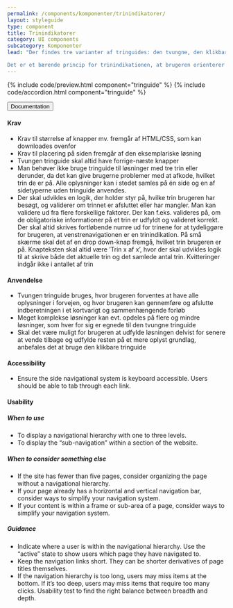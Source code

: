 ```yaml
---
permalink: /components/komponenter/trinindikatorer/
layout: styleguide
type: component
title: Trinindikatorer
category: UI components
subcategory: Komponenter
lead: "Der findes tre varianter af tringuides: den tvungne, den klikbare og den betingede tringuide. De to første er designmæssigt identiske, og adskiller sig kun ved at brugeren med den tvungne tringuide begrænses fra at trykke på menupunkter, der ikke ligger i direkte forlængelse af det aktuelle trin. Trinindikatoren fortæller både, hvor langt brugeren er kommet i forløbet, og om de enkelte trin er godkendt eller ej.

Det er et bærende princip for trinindikationen, at brugeren orienterer sig vertikalt nedad, ligesom siderne i en tringuide bør designes, så brugeren bevæger sig nedad siden, der sagtens kan være længere end det område, der umiddelbart vises på skærmen."
---
```


{% include code/preview.html component="tringuide" %}
{% include code/accordion.html component="tringuide" %}
<div class="accordion-bordered">
  <button class="button-unstyled accordion-button"
      aria-expanded="true" aria-controls="sidenav-docs">
    Documentation
  </button>
  <div id="sidenav-docs" aria-hidden="false" class="accordion-content">
    <h4 class="heading">Krav</h4>
    <ul class="content-list">
      <li>Krav til størrelse af knapper mv. fremgår af HTML/CSS, som kan downloades ovenfor</li>
      <li>Krav til placering på siden fremgår af den eksemplariske løsning</li>
      <li>Tvungen tringuide skal altid have forrige-næste knapper</li>
      <li>Man behøver ikke bruge tringuide til løsninger med tre trin eller derunder, da det kan give brugerne problemer med at afkode, hvilket trin de er på. Alle oplysninger kan i stedet samles på én side og en af sidetyperne uden tringuide anvendes.</li>
      <li>Der skal udvikles en logik, der holder styr på, hvilke trin brugeren har besøgt, og validerer om trinnet er afsluttet eller har mangler. Man kan validere ud fra flere forskellige faktorer. Der kan f.eks. valideres på, om de obligatoriske informationer på et trin er udfyldt og valideret korrekt. Der skal altid skrives fortløbende numre ud for trinene for at tydeliggøre for brugeren, at venstrenavigationen er en trinindikation. På små skærme skal det af en drop down-knap fremgå, hvilket trin brugeren er på. Knapteksten skal altid være ’Trin x af x’, hvor der skal udvikles logik til at skrive både det aktuelle trin og det samlede antal trin. Kvitteringer indgår ikke i antallet af trin</li>
    </ul>
    <h4 class="heading">Anvendelse</h4>
    <ul class="content-list">
      <li>Tvungen tringuide bruges, hvor brugeren forventes at have alle oplysninger i forvejen, og hvor brugeren kan gennemføre og afslutte indberetningen i et kortvarigt og sammenhængende forløb</li>
      <li>Meget komplekse løsninger kan evt. opdeles på flere og mindre løsninger, som hver for sig er egnede til den tvungne tringuide</li>
      <li>Skal det være muligt for brugeren at udfylde løsningen delvist for senere at vende tilbage og udfylde resten på et mere oplyst grundlag, anbefales det at bruge den klikbare tringuide</li>
    </ul>
    <h4 class="heading">Accessibility</h4>
    <ul class="content-list">
      <li>Ensure the side navigational system is keyboard accessible. Users should be able to tab through each link.</li>
    </ul>
    <h4 class="heading">Usability</h4>
    <h5>When to use</h5>
    <ul class="content-list">
      <li>To display a navigational hierarchy with one to three levels.</li>
      <li>To display the “sub-navigation” within a section of the website.</li>
    </ul>
    <h5>When to consider something else</h5>
    <ul class="content-list">
      <li>If the site has fewer than five pages, consider organizing the page without a navigational hierarchy.</li>
      <li>If your page already has a horizontal and vertical navigation bar, consider ways to simplify your navigation system.</li>
      <li>If your content is within a frame or sub-area of a page, consider ways to simplify your navigation system.</li>
    </ul>
    <h5>Guidance</h5>
    <ul class="content-list">
      <li>Indicate where a user is within the navigational hierarchy. Use the “active” state to show users which page they have navigated to.</li>
      <li>Keep the navigation links short. They can be shorter derivatives of page titles themselves.</li>
      <li>If the navigation hierarchy is too long, users may miss items at the bottom. If it’s too deep, users may miss items that require too many clicks. Usability test to find the right balance between breadth and depth.</li>
    </ul>
  </div>
</div>
